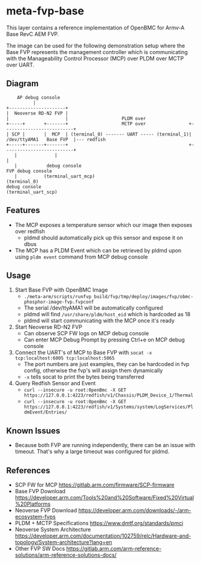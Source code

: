 # meta-fvp-base

This layer contains a reference implementation of OpenBMC for Armv-A Base RevC AEM FVP.

The image can be used for the following demonstration setup
where the Base FVP represents the management controller which is communicating
with the Manageability Control Processor (MCP) over PLDM over MCTP over UART.

## Diagram

```
    AP debug console
          |
+---------------------+
|  Neoverse RD-N2 FVP |
|                     |                    PLDM over
+-----+       +-------+                    MCTP over                +--------------------------+
| SCP |       |  MCP  | (terminal_0) ------- UART ----- (terminal_1)| /dev/ttyAMA1   Base FVP  |--- redfish
+-----+-------+-------+                                             +--------------------------+
   |              |                                                              |
   |           debug console                                              FVP debug console
   |          (terminal_uart_mcp)                                           (terminal_0)
debug console
(terminal_uart_scp)
```

## Features

- The MCP exposes a temperature sensor which our image then exposes over redfish
    - pldmd should automatically pick up this sensor and expose it on dbus
- The MCP has a PLDM Event which can be retrieved by pldmd upon using ```pldm event``` command from MCP debug console

## Usage

1. Start Base FVP with OpenBMC Image
    - ```./meta-arm/scripts/runfvp build/fvp/tmp/deploy/images/fvp/obmc-phosphor-image-fvp.fvpconf```
    - The serial /dev/ttyAMA1 will be automatically configured
    - pldmd will find ```/usr/share/pldm/host_eid``` which is hardcoded as 18
    - pldmd will start communicating with the MCP once it's ready
2. Start Neoverse RD-N2 FVP
    - Can observe SCP FW logs on MCP debug console
    - Can enter MCP Debug Prompt by pressing Ctrl+e on MCP debug console
3. Connect the UART's of MCP to Base FVP with
   ```socat -x tcp:localhost:6005 tcp:localhost:5065```
   - The port numbers are just examples, they can be hardcoded in fvp config, otherwise the fvp's will assign them dynamically
   - ```-x``` tells socat to print the bytes being transferred
4. Query Redfish Sensor and Event
   - ```curl --insecure -u root:0penBmc -X GET https://127.0.0.1:4223/redfish/v1/Chassis/PLDM_Device_1/Thermal```
   - ```curl --insecure -u root:0penBmc -X GET https://127.0.0.1:4223/redfish/v1/Systems/system/LogServices/PldmEvent/Entries/```

## Known Issues
- Because both FVP are running independently, there can be an issue with timeout.
  That's why a large timeout was configured for pldmd.

## References

- SCP FW for MCP https://gitlab.arm.com/firmware/SCP-firmware
- Base FVP Download https://developer.arm.com/Tools%20and%20Software/Fixed%20Virtual%20Platforms
- Neoverse FVP Download https://developer.arm.com/downloads/-/arm-ecosystem-fvps
- PLDM + MCTP Specifications https://www.dmtf.org/standards/pmci
- Neoverse System Architecture https://developer.arm.com/documentation/102759/relc/Hardware-and-topology/System-architecture?lang=en
- Other FVP SW Docs https://gitlab.arm.com/arm-reference-solutions/arm-reference-solutions-docs/
